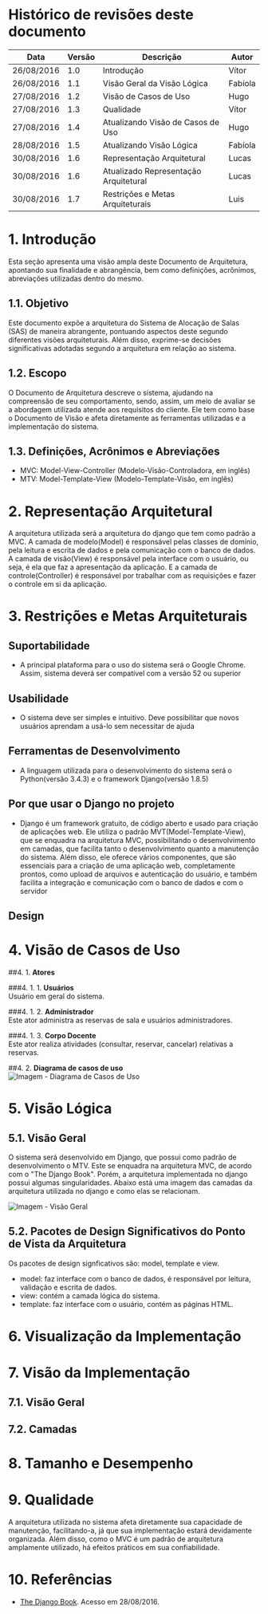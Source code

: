 # Histórico de revisões deste documento

|Data|Versão|Descrição|Autor|
|----|------|---------|-------|
|26/08/2016 |1.0 | Introdução |Vítor |
|26/08/2016 |1.1 | Visão Geral da Visão Lógica |Fabíola |
|27/08/2016 |1.2 | Visão de Casos de Uso |Hugo |
|27/08/2016 |1.3 | Qualidade |Vítor |
|27/08/2016 |1.4 | Atualizando Visão de Casos de Uso |Hugo |
|28/08/2016 |1.5 | Atualizando Visão Lógica|Fabíola |
|30/08/2016 |1.6 | Representação Arquitetural |Lucas |
|30/08/2016 |1.6 | Atualizado Representação Arquitetural |Lucas |
|30/08/2016 |1.7 | Restrições e Metas Arquiteturais |Luis |

# 1. Introdução

Esta seção apresenta uma visão ampla deste Documento de Arquitetura, apontando sua finalidade e abrangência, bem como definições, acrônimos, abreviações utilizadas dentro do mesmo.

## 1.1. Objetivo

Este documento expõe a arquitetura do Sistema de Alocação de Salas (SAS) de maneira abrangente, pontuando aspectos deste segundo diferentes visões arquiteturais. Além disso, exprime-se decisões significativas adotadas segundo a arquitetura em relação ao sistema.

## 1.2. Escopo

O Documento de Arquitetura descreve o sistema, ajudando na compreensão de seu comportamento, sendo, assim, um meio de avaliar se a abordagem utilizada atende aos requisitos do cliente. Ele tem como base o Documento de Visão e afeta diretamente as ferramentas utilizadas e a implementação do sistema.

## 1.3. Definições, Acrônimos e Abreviações

* MVC: Model-View-Controller (Modelo-Visão-Controladora, em inglês) 
* MTV: Model-Template-View (Modelo-Template-Visão, em inglês)


# 2. Representação Arquitetural

A arquitetura utilizada será a arquitetura do django que tem como padrão a MVC. A camada de modelo(Model) é responsável pelas classes de domínio, pela leitura e escrita de dados e pela comunicação com o banco de dados. A camada de visão(View) é responsável pela interface com o usuário, ou seja, é ela que faz a apresentação da aplicação. E a camada de controle(Controller) é responsável por trabalhar com as requisições e fazer o controle em si da aplicação.

# 3. Restrições e Metas Arquiteturais

## Suportabilidade
* A principal plataforma para o uso do sistema será o Google Chrome. Assim, sistema deverá ser compatível com a versão 52 ou superior

## Usabilidade
* O sistema deve ser simples e intuitivo. Deve possibilitar que novos usuários aprendam a usá-lo sem necessitar de ajuda

## Ferramentas de Desenvolvimento
* A linguagem utilizada para o desenvolvimento do sistema será o Python(versão 3.4.3) e o framework Django(versão 1.8.5)

## Por que usar o Django no projeto
* Django é um framework gratuito, de código aberto e usado para criação de aplicações web. Ele utiliza o padrão MVT(Model-Template-View), que se enquadra na arquitetura MVC, possibilitando o desenvolvimento em camadas, que facilita tanto o desenvolvimento quanto a manutenção do sistema. Além disso, ele oferece vários componentes, que são essenciais para a criação de uma aplicação web, completamente prontos, como upload de arquivos e autenticação do usuário, e também facilita a integração e comunicação com o banco de dados e com o servidor

## Design

# 4. Visão de Casos de Uso

##4. 1.  **Atores**  

###4. 1. 1. **Usuários**  
Usuário em geral do sistema.  

###4. 1. 2. **Administrador**  
Este ator administra as reservas de sala e usuários administradores.   

###4. 1. 3. **Corpo Docente**  
Este ator realiza atividades (consultar, reservar, cancelar) relativas a reservas.
  
##4. 2. **Diagrama de casos de uso**  
![Imagem - Diagrama de Casos de Uso](https://raw.githubusercontent.com/wiki/fga-gpp-mds/2016.2-Time05-SalasFGA/img/use_cases_v2.jpg)

# 5. Visão Lógica

## 5.1. Visão Geral

O sistema será desenvolvido em Django, que possui como padrão de desenvolvimento o MTV. Este se enquadra na arquitetura MVC, de acordo com o "The Django Book". Porém, a arquitetura implementada no django possui algumas singularidades. Abaixo está uma imagem das camadas da arquitetura utilizada no django e como elas se relacionam.

![Imagem - Visão Geral](https://raw.githubusercontent.com/wiki/fga-gpp-mds/2016.2-Time05-SalasFGA/img/arquitetura1.png)
## 5.2. Pacotes de Design Significativos do Ponto de Vista da Arquitetura

Os pacotes de design signficativos são: model, template e view.
* model: faz interface com o banco de dados, é responsável por leitura, validação e escrita de dados.
* view: contém a camada lógica do sistema.
* template: faz interface com o usuário, contém as páginas HTML.

# 6. Visualização da Implementação

# 7. Visão da Implementação

## 7.1. Visão Geral

## 7.2. Camadas

# 8. Tamanho e Desempenho

# 9. Qualidade

A arquitetura utilizada no sistema afeta diretamente sua capacidade de manutenção, facilitando-a, já que sua implementação estará devidamente organizada. Além disso, como o MVC é um padrão de arquitetura amplamente utilizado, há efeitos práticos em sua confiabilidade.

# 10. Referências

* [The Django Book](http://www.djangobook.com/en/2.0/). Acesso em 28/08/2016.